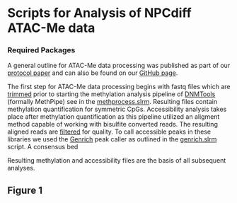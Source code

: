 # Scripts for Analysis of NPCdiff ATAC-Me data

### Required Packages

A general outline for ATAC-Me data processing was published as part of our [protocol paper](https://www.nature.com/articles/s41596-021-00608-z) and can also be found on our [GitHub page](https://github.com/HodgesGenomicsLab/NatProtocols_ATACme).

The first step for ATAC-Me data processing begins with fastq files which are [trimmed](ATACme_processing/trim.slrm) prior to starting the methylation analysis pipeline of [DNMTools](https://github.com/smithlabcode/dnmtools) (formally MethPipe) see in the [methprocess.slrm](ATACme_processing/methprocess.slrm). Resulting files contain methylation quantification for symmetric CpGs. 
Accessibility analysis takes place after methylation quantification as this pipeline utilized an aligment method capable of working with bisulfite converted reads. The resulting aligned reads are [filtered](ATACme_processing/bam_filter.slrm) for quality. To call accessible peaks in these libraries we used the [Genrich](https://github.com/jsh58/Genrich) peak caller as outlined in the [genrich.slrm](ATACme_processing/genrich.slrm) script. A consensus bed 

Resulting methylation and accessibility files are the basis of all subsequent analyses. 

## Figure 1
